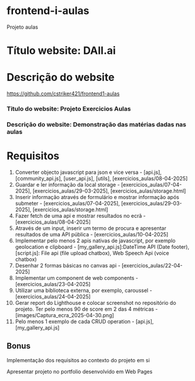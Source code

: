 # frontend-i-aulas
Projeto aulas

# Título website: DAlI.ai

# Descrição do website


https://github.com/cstriker421/frontend1-aulas




### **Titulo do website:** Projeto Exercicios Aulas

### **Descrição do website:** Demonstração das matérias dadas nas aulas

# Requisitos

1. Converter objecto javascript para json e vice versa - [api.js], [community_api.js], [user_api.js], [utils], [exercicios_aulas/08-04-2025]
2. Guardar e ler informação da local storage - [exercicios_aulas/07-04-2025], [exercicios_aulas/29-03-2025], [exercicios_aulas/storage.html]
3. Inserir informação através de formulário e mostrar informação após submeter - [exercicios_aulas/07-04-2025], [exercicios_aulas/29-03-2025], [exercicios_aulas/storage.html]
4. Fazer fetch de uma api e mostrar resultados no ecrã - [exercicios_aulas/08-04-2025]
5. Através de um input, inserir um termo de procura e apresentar resultados de uma API pública - [exercicios_aulas/10-04-2025]
6. Implementar pelo menos 2 apis nativas de javascript, por exemplo geolocation e clipboard - [my_gallery_api.js]:DateTime API (Date footer), [script.js]: File api (file upload chatbox), Web Speech Api (voice chatbox)
7. Desenhar 2 formas básicas no canvas api - [exercicios_aulas/22-04-2025]
8. Implementar um component de web components - [exercicios_aulas/23-04-2025]
9. Utilizar uma biblioteca externa, por exemplo, caroussel - [exercicios_aulas/24-04-2025]
10. Gerar report do Lighthouse e colocar screenshot no repositório do projeto. Ter pelo menos 90 de score em 2 das 4 métricas - [images/Captura_ecra_2025-04-30.png]
11. Pelo menos 1 exemplo de cada CRUD operation - [api.js], [my_gallery_api.js]


## Bonus

Implementação dos requisitos ao contexto do projeto em si

Apresentar projeto no portfolio desenvolvido em Web Pages